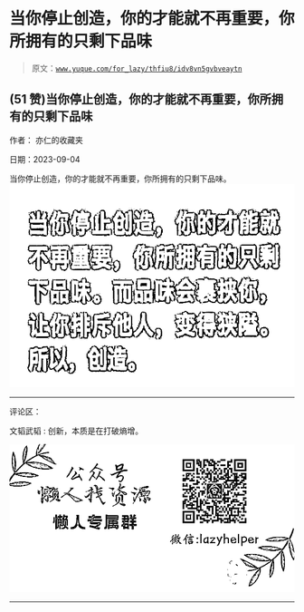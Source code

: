 # 当你停止创造，你的才能就不再重要，你所拥有的只剩下品味

> 原文：[`www.yuque.com/for_lazy/thfiu8/idv8vn5gvbveaytn`](https://www.yuque.com/for_lazy/thfiu8/idv8vn5gvbveaytn)

## (51 赞)当你停止创造，你的才能就不再重要，你所拥有的只剩下品味

作者： 亦仁的收藏夹

日期：2023-09-04

当你停止创造，你的才能就不再重要，你所拥有的只剩下品味。![](img/c5c5bd1f0bd05bad77251311a9f1d266.png)

* * *

评论区：

文韬武韬 : 创新，本质是在打破熵增。

![](img/1c37d505930596d12a88ab23e11aa07a.png)

* * *